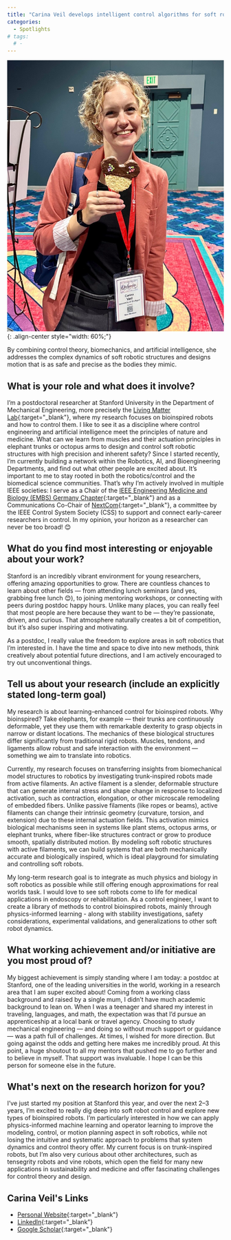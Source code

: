 ```yaml
---
title: "Carina Veil develops intelligent control algorithms for soft robots that move like trunks, vines, or tentacles"
categories:
  - Spotlights
# tags:
  # - 
---
```


![researcher_spotlight_mar2025.jpg](/assets/images/researcher_spotlight/2025-05/Cveil_pic1.jpeg){: .align-center style="width: 60%;"}

By combining control theory, biomechanics, and artificial intelligence, she addresses the complex dynamics of soft robotic structures and designs motion that is as safe and precise as the bodies they mimic.

## What is your role and what does it involve?
I’m a postdoctoral researcher at Stanford University in the Department of Mechanical Engineering, more precisely the [Living Matter Lab](https://livingmatter.stanford.edu){:target="_blank"}, where my research focuses on bioinspired robots and how to control them.  I like to see it as a discipline where control engineering and artificial intelligence meet the principles of nature and medicine. What can we learn from muscles and their actuation principles in elephant trunks or octopus arms to design and control soft robotic structures with high precision and inherent safety? 
Since I started recently, I’m currently building a network within the Robotics, AI, and Bioengineering Departments, and find out what other people are excited about. It’s important to me to stay rooted in both the robotics/control and the biomedical science communities. That’s why I’m actively involved in multiple IEEE societies: I serve as a Chair of the [IEEE Engineering Medicine and Biology (EMBS) Germany Chapter](https://www.linkedin.com/company/embs-ger/){:target="_blank"} and as a Communications Co-Chair of [NextCom](https://www.linkedin.com/company/nextcom-by-css/){:target="_blank"}, a committee by the IEEE Control System Society (CSS) to support and connect early-career researchers in control. In my opinion, your horizon as a researcher can never be too broad! 😊


## What do you find most interesting or enjoyable about your work?
Stanford is an incredibly vibrant environment for young researchers, offering amazing opportunities to grow. There are countless chances to learn about other fields — from attending lunch seminars (and yes, grabbing free lunch 😊), to joining mentoring workshops, or connecting with peers during postdoc happy hours. Unlike many places, you can really feel that most people are here because they want to be — they’re passionate, driven, and curious. That atmosphere naturally creates a bit of competition, but it’s also super inspiring and motivating.

As a postdoc, I really value the freedom to explore areas in soft robotics that I’m interested in. I have the time and space to dive into new methods, think creatively about potential future directions, and I am actively encouraged to try out unconventional things.

## Tell us about your research (include an explicitly stated long-term goal)
My research is about learning-enhanced control for bioinspired robots. Why bioinspired? Take elephants, for example — their trunks are continuously deformable, yet they use them with remarkable dexterity to grasp objects in narrow or distant locations. The mechanics of these biological structures differ significantly from traditional rigid robots. Muscles, tendons, and ligaments allow robust and safe interaction with the environment — something we aim to translate into robotics.

Currently, my research focuses on transferring insights from biomechanical model structures to robotics by investigating trunk-inspired robots made from active filaments. An active filament is a slender, deformable structure that can generate internal stress and shape change in response to localized activation, such as contraction, elongation, or other microscale remodeling of embedded fibers. Unlike passive filaments (like ropes or beams), active filaments can change their intrinsic geometry (curvature, torsion, and extension) due to these internal actuation fields. This activation mimics biological mechanisms seen in systems like plant stems, octopus arms, or elephant trunks, where fiber-like structures contract or grow to produce smooth, spatially distributed motion. By modeling soft robotic structures with active filaments, we can build systems that are both mechanically accurate and biologically inspired, which is ideal playground for simulating and controlling soft robots.

My long-term research goal is to integrate as much physics and biology in soft robotics as possible while still offering enough approximations for real worlds task. I would love to see soft robots come to life for medical applications in endoscopy or rehabilitation. As a control engineer, I want to create a library of methods to control bioinspired robots, mainly through physics-informed learning - along with stability investigations, safety considerations, experimental validations, and generalizations to other soft robot dynamics.

## What working achievement and/or initiative are you most proud of?
My biggest achievement is simply standing where I am today: a postdoc at Stanford, one of the leading universities in the world, working in a research area that I am super excited about! Coming from a working class background and raised by a single mum, I didn’t have much academic background to lean on. When I was a teenager and shared my interest in traveling, languages, and math, the expectation was that I’d pursue an apprenticeship at a local bank or travel agency. Choosing to study mechanical engineering — and doing so without much support or guidance — was a path full of challenges. At times, I wished for more direction. But going against the odds and getting here makes me incredibly proud. At this point, a huge shoutout to all my mentors that pushed me to go further and to believe in myself. That support was invaluable. I hope I can be this person for someone else in the future.

## What's next on the research horizon for you?
I’ve just started my position at Stanford this year, and over the next 2–3 years, I’m excited to really dig deep into soft robot control and explore new types of bioinspired robots. I’m particularly interested in how we can apply physics-informed machine learning and operator learning to improve the modeling, control, or motion planning aspect in soft robotics, while not losing the intuitive and systematic approach to problems that system dynamics and control theory offer. My current focus is on trunk-inspired robots, but I’m also very curious about other architectures, such as tensegrity robots and vine robots, which open the field for many new applications in sustainability and medicine and offer fascinating challenges for control theory and design.

## Carina Veil's Links
- [Personal Website](https://cayobro.github.io/){:target="_blank"}
- [LinkedIn](http://www.linkedin.com/in/cveil){:target="_blank"}
- [Google Scholar](https://scholar.google.de/citations?hl=de&user=KZgVPNMAAAAJ){:target="_blank"}